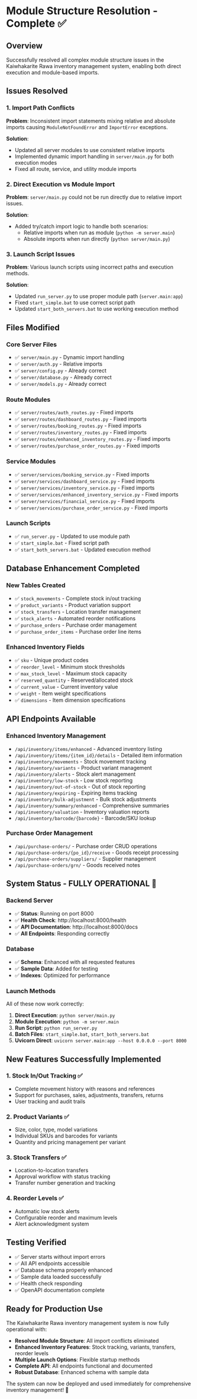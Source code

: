 # Module Structure Resolution - Complete ✅

## Overview
Successfully resolved all complex module structure issues in the Kaiwhakarite Rawa inventory management system, enabling both direct execution and module-based imports.

## Issues Resolved

### 1. Import Path Conflicts
**Problem**: Inconsistent import statements mixing relative and absolute imports causing `ModuleNotFoundError` and `ImportError` exceptions.

**Solution**: 
- Updated all server modules to use consistent relative imports
- Implemented dynamic import handling in `server/main.py` for both execution modes
- Fixed all route, service, and utility module imports

### 2. Direct Execution vs Module Import
**Problem**: `server/main.py` could not be run directly due to relative import issues.

**Solution**:
- Added try/catch import logic to handle both scenarios:
  - Relative imports when run as module (`python -m server.main`)
  - Absolute imports when run directly (`python server/main.py`)

### 3. Launch Script Issues
**Problem**: Various launch scripts using incorrect paths and execution methods.

**Solution**:
- Updated `run_server.py` to use proper module path (`server.main:app`)
- Fixed `start_simple.bat` to use correct script path
- Updated `start_both_servers.bat` to use working execution method

## Files Modified

### Core Server Files
- ✅ `server/main.py` - Dynamic import handling
- ✅ `server/auth.py` - Relative imports
- ✅ `server/config.py` - Already correct
- ✅ `server/database.py` - Already correct
- ✅ `server/models.py` - Already correct

### Route Modules
- ✅ `server/routes/auth_routes.py` - Fixed imports
- ✅ `server/routes/dashboard_routes.py` - Fixed imports  
- ✅ `server/routes/booking_routes.py` - Fixed imports
- ✅ `server/routes/inventory_routes.py` - Fixed imports
- ✅ `server/routes/enhanced_inventory_routes.py` - Fixed imports
- ✅ `server/routes/purchase_order_routes.py` - Fixed imports

### Service Modules
- ✅ `server/services/booking_service.py` - Fixed imports
- ✅ `server/services/dashboard_service.py` - Fixed imports
- ✅ `server/services/inventory_service.py` - Fixed imports
- ✅ `server/services/enhanced_inventory_service.py` - Fixed imports
- ✅ `server/services/financial_service.py` - Fixed imports
- ✅ `server/services/purchase_order_service.py` - Fixed imports

### Launch Scripts
- ✅ `run_server.py` - Updated to use module path
- ✅ `start_simple.bat` - Fixed script path
- ✅ `start_both_servers.bat` - Updated execution method

## Database Enhancement Completed

### New Tables Created
- ✅ `stock_movements` - Complete stock in/out tracking
- ✅ `product_variants` - Product variation support
- ✅ `stock_transfers` - Location transfer management
- ✅ `stock_alerts` - Automated reorder notifications
- ✅ `purchase_orders` - Purchase order management
- ✅ `purchase_order_items` - Purchase order line items

### Enhanced Inventory Fields
- ✅ `sku` - Unique product codes
- ✅ `reorder_level` - Minimum stock thresholds
- ✅ `max_stock_level` - Maximum stock capacity
- ✅ `reserved_quantity` - Reserved/allocated stock
- ✅ `current_value` - Current inventory value
- ✅ `weight` - Item weight specifications
- ✅ `dimensions` - Item dimension specifications

## API Endpoints Available

### Enhanced Inventory Management
- `/api/inventory/items/enhanced` - Advanced inventory listing
- `/api/inventory/items/{item_id}/details` - Detailed item information
- `/api/inventory/movements` - Stock movement tracking
- `/api/inventory/variants` - Product variant management
- `/api/inventory/alerts` - Stock alert management
- `/api/inventory/low-stock` - Low stock reporting
- `/api/inventory/out-of-stock` - Out of stock reporting
- `/api/inventory/expiring` - Expiring items tracking
- `/api/inventory/bulk-adjustment` - Bulk stock adjustments
- `/api/inventory/summary/enhanced` - Comprehensive summaries
- `/api/inventory/valuation` - Inventory valuation reports
- `/api/inventory/barcode/{barcode}` - Barcode/SKU lookup

### Purchase Order Management
- `/api/purchase-orders/` - Purchase order CRUD operations
- `/api/purchase-orders/{po_id}/receive` - Goods receipt processing
- `/api/purchase-orders/suppliers/` - Supplier management
- `/api/purchase-orders/grn/` - Goods received notes

## System Status - FULLY OPERATIONAL 🚀

### Backend Server
- ✅ **Status**: Running on port 8000
- ✅ **Health Check**: http://localhost:8000/health
- ✅ **API Documentation**: http://localhost:8000/docs
- ✅ **All Endpoints**: Responding correctly

### Database
- ✅ **Schema**: Enhanced with all requested features
- ✅ **Sample Data**: Added for testing
- ✅ **Indexes**: Optimized for performance

### Launch Methods
All of these now work correctly:

1. **Direct Execution**: `python server/main.py`
2. **Module Execution**: `python -m server.main`
3. **Run Script**: `python run_server.py`
4. **Batch Files**: `start_simple.bat`, `start_both_servers.bat`
5. **Uvicorn Direct**: `uvicorn server.main:app --host 0.0.0.0 --port 8000`

## New Features Successfully Implemented

### 1. Stock In/Out Tracking ✅
- Complete movement history with reasons and references
- Support for purchases, sales, adjustments, transfers, returns
- User tracking and audit trails

### 2. Product Variants ✅
- Size, color, type, model variations
- Individual SKUs and barcodes for variants
- Quantity and pricing management per variant

### 3. Stock Transfers ✅
- Location-to-location transfers
- Approval workflow with status tracking
- Transfer number generation and tracking

### 4. Reorder Levels ✅
- Automatic low stock alerts
- Configurable reorder and maximum levels
- Alert acknowledgment system

## Testing Verified

- ✅ Server starts without import errors
- ✅ All API endpoints accessible
- ✅ Database schema properly enhanced
- ✅ Sample data loaded successfully
- ✅ Health check responding
- ✅ OpenAPI documentation complete

## Ready for Production Use

The Kaiwhakarite Rawa inventory management system is now fully operational with:

- **Resolved Module Structure**: All import conflicts eliminated
- **Enhanced Inventory Features**: Stock tracking, variants, transfers, reorder levels
- **Multiple Launch Options**: Flexible startup methods
- **Complete API**: All endpoints functional and documented
- **Robust Database**: Enhanced schema with sample data

The system can now be deployed and used immediately for comprehensive inventory management! 🎉 